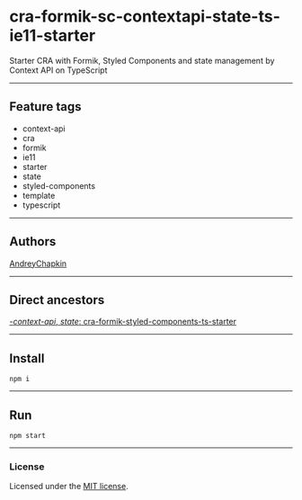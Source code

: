 # cra-formik-sc-contextapi-state-ts-ie11-starter

Starter CRA with Formik, Styled Components and state management by Context API on TypeScript

---

## Feature tags

- context-api
- cra
- formik
- ie11
- starter
- state
- styled-components
- template
- typescript

---

## Authors

[AndreyChapkin](https://github.com/orgs/Jepria/people/AndreyChapkin)

---

## Direct ancestors

[-*context-api*, *state*: cra-formik-styled-components-ts-starter](https://github.com/softspiders/cra-formik-styled-components-ts-starter)


---

## Install

```
npm i
```

---

## Run

```
npm start
```

---

### License

Licensed under the [MIT license](./LICENSE). 
